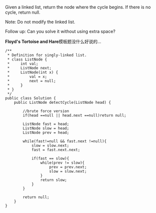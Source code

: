 Given a linked list, return the node where the cycle begins. If there is no cycle, return null.

Note: Do not modify the linked list.

Follow up:
Can you solve it without using extra space?

**Floyd's Tortoise and Hare**模板题没什么好说的...

```
/**
 * Definition for singly-linked list.
 * class ListNode {
 *     int val;
 *     ListNode next;
 *     ListNode(int x) {
 *         val = x;
 *         next = null;
 *     }
 * }
 */
public class Solution {
    public ListNode detectCycle(ListNode head) {
        
        //brute force version
        if(head ==null || head.next ==null)return null;
        
        ListNode fast = head;
        ListNode slow = head;
        ListNode prev = head;
        
        while(fast!=null && fast.next !=null){
            slow = slow.next;
            fast = fast.next.next;
            
            if(fast == slow){
                while(prev != slow){
                    prev = prev.next;
                    slow = slow.next;
                }
                return slow;
            }
        }
        
        return null;
    }
}
```